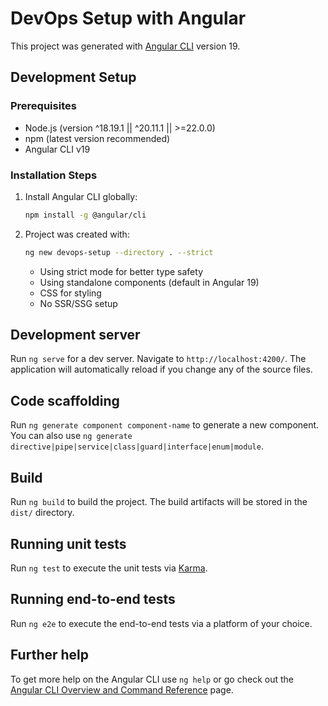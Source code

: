 # DevOps Setup with Angular

This project was generated with [Angular CLI](https://github.com/angular/angular-cli) version 19.

## Development Setup

### Prerequisites
- Node.js (version ^18.19.1 || ^20.11.1 || >=22.0.0)
- npm (latest version recommended)
- Angular CLI v19

### Installation Steps
1. Install Angular CLI globally:
   ```bash
   npm install -g @angular/cli
   ```

2. Project was created with:
   ```bash
   ng new devops-setup --directory . --strict
   ```
   - Using strict mode for better type safety
   - Using standalone components (default in Angular 19)
   - CSS for styling
   - No SSR/SSG setup

## Development server

Run `ng serve` for a dev server. Navigate to `http://localhost:4200/`. The application will automatically reload if you change any of the source files.

## Code scaffolding

Run `ng generate component component-name` to generate a new component. You can also use `ng generate directive|pipe|service|class|guard|interface|enum|module`.

## Build

Run `ng build` to build the project. The build artifacts will be stored in the `dist/` directory.

## Running unit tests

Run `ng test` to execute the unit tests via [Karma](https://karma-runner.github.io).

## Running end-to-end tests

Run `ng e2e` to execute the end-to-end tests via a platform of your choice.

## Further help

To get more help on the Angular CLI use `ng help` or go check out the [Angular CLI Overview and Command Reference](https://angular.io/cli) page.
